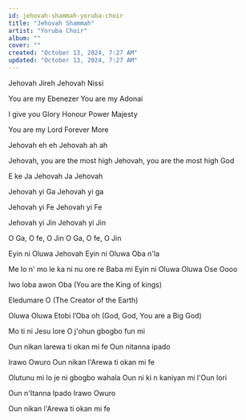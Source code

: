 ```yaml
---
id: jehovah-shammah-yoruba-choir
title: "Jehovah Shammah"
artist: "Yoruba Choir"
album: ""
cover: ""
created: "October 13, 2024, 7:27 AM"
updated: "October 13, 2024, 7:27 AM"
---
```


Jehovah Jireh
Jehovah Nissi

You are my Ebenezer
You are my Adonai

I give you Glory Honour Power Majesty

You are my Lord
Forever More

Jehovah eh eh
Jehovah ah ah 

Jehovah, you are the most high
Jehovah, you are the most high God

E ke Ja Jehovah
Ja Jehovah

Jehovah yi Ga
Jehovah yi ga

Jehovah yi Fe
Jehovah yi Fe

Jehovah yi Jin
Jehovah yi Jin

O Ga, O fe, O Jin
O Ga, O fe, O Jin

Eyin ni Oluwa
Jehovah
Eyin ni Oluwa
Oba n'la

Me lo n' mo le ka ni nu ore re
Baba mi
Eyin ni Oluwa
Oluwa Ose Oooo

Iwo loba awon Oba
(You are the King of kings)

Eledumare O
(The Creator of the Earth)

Oluwa Oluwa Etobi l’Oba oh
(God, God, You are a Big God)

Mo ti ni Jesu lore
O j'ohun gbogbo fun mi

Oun nikan larewa ti okan mi fe
Oun nitanna ipado

Irawo Owuro
Oun nikan l'Arewa ti okan mi fe

Olutunu mi lo je ni gbogbo wahala
Oun ni ki n kaniyan mi l'Oun lori

Oun n'Itanna Ipado
Irawo Owuro

Oun nikan l'Arewa ti okan mi fe